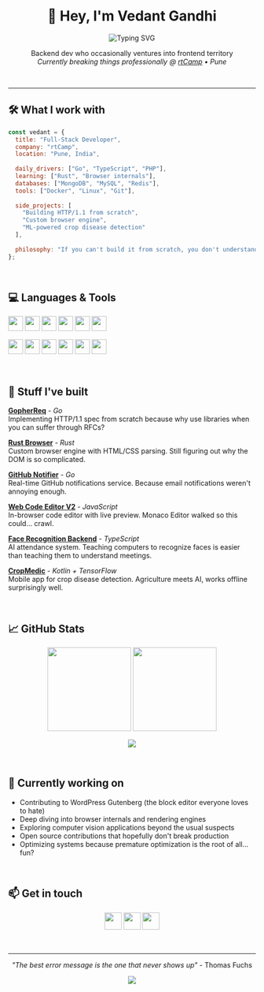 <div align="center">

# 👋 Hey, I'm Vedant Gandhi

<img src="https://readme-typing-svg.herokuapp.com?font=Cascadia+Code&size=18&duration=2800&pause=800&color=1E90FF&center=true&vCenter=true&width=520&lines=Systems+Programmer+at+rtCamp;Go+%7C+Rust+%7C+TypeScript;From+HTTP+parsers+to+browsers" alt="Typing SVG" />

<br>

Backend dev who occasionally ventures into frontend territory  
*Currently breaking things professionally @ [rtCamp](https://rtcamp.com) • Pune*

<br>

---

</div>

## 🛠️ What I work with

```javascript
const vedant = {
  title: "Full-Stack Developer",
  company: "rtCamp", 
  location: "Pune, India",
  
  daily_drivers: ["Go", "TypeScript", "PHP"],
  learning: ["Rust", "Browser internals"],
  databases: ["MongoDB", "MySQL", "Redis"],
  tools: ["Docker", "Linux", "Git"],
  
  side_projects: [
    "Building HTTP/1.1 from scratch",
    "Custom browser engine", 
    "ML-powered crop disease detection"
  ],
  
  philosophy: "If you can't build it from scratch, you don't understand it"
};
```

<br>

## 💻 Languages & Tools

<p align="left">
<img src="https://img.shields.io/badge/go-%2300ADD8.svg?style=for-the-badge&logo=go&logoColor=white" height="30"/>
<img src="https://img.shields.io/badge/typescript-%23007ACC.svg?style=for-the-badge&logo=typescript&logoColor=white" height="30"/>
<img src="https://img.shields.io/badge/rust-%23000000.svg?style=for-the-badge&logo=rust&logoColor=white" height="30"/>
<img src="https://img.shields.io/badge/php-%23777BB4.svg?style=for-the-badge&logo=php&logoColor=white" height="30"/>
<img src="https://img.shields.io/badge/python-3670A0?style=for-the-badge&logo=python&logoColor=ffdd54" height="30"/>
<img src="https://img.shields.io/badge/javascript-%23323330.svg?style=for-the-badge&logo=javascript&logoColor=%23F7DF1E" height="30"/>
</p>

<p align="left">
<img src="https://img.shields.io/badge/react-%2320232a.svg?style=for-the-badge&logo=react&logoColor=%2361DAFB" height="30"/>
<img src="https://img.shields.io/badge/vue.js-%2335495e.svg?style=for-the-badge&logo=vuedotjs&logoColor=%234FC08D" height="30"/>
<img src="https://img.shields.io/badge/docker-%230db7ed.svg?style=for-the-badge&logo=docker&logoColor=white" height="30"/>
<img src="https://img.shields.io/badge/MongoDB-%234ea94b.svg?style=for-the-badge&logo=mongodb&logoColor=white" height="30"/>
<img src="https://img.shields.io/badge/mysql-%2300f.svg?style=for-the-badge&logo=mysql&logoColor=white" height="30"/>
<img src="https://img.shields.io/badge/Linux-FCC624?style=for-the-badge&logo=linux&logoColor=black" height="30"/>
</p>

<br>

## 🚀 Stuff I've built

**[GopherReq](https://github.com/Vedant-Gandhi/GopherReq)** - *Go*  
Implementing HTTP/1.1 spec from scratch because why use libraries when you can suffer through RFCs?

**[Rust Browser](https://github.com/Vedant-Gandhi/Rust_Browser)** - *Rust*  
Custom browser engine with HTML/CSS parsing. Still figuring out why the DOM is so complicated.

**[GitHub Notifier](https://github.com/Vedant-Gandhi/Github-Notifier)** - *Go*  
Real-time GitHub notifications service. Because email notifications weren't annoying enough.

**[Web Code Editor V2](https://github.com/Vedant-Gandhi/WebCodeEditorV2)** - *JavaScript*  
In-browser code editor with live preview. Monaco Editor walked so this could... crawl.

**[Face Recognition Backend](https://github.com/Vedant-Gandhi/attendance-face-recog-backend)** - *TypeScript*  
AI attendance system. Teaching computers to recognize faces is easier than teaching them to understand meetings.

**[CropMedic](https://github.com/Vedant-Gandhi/CropMedic)** - *Kotlin + TensorFlow*  
Mobile app for crop disease detection. Agriculture meets AI, works offline surprisingly well.

<br>

## 📈 GitHub Stats

<div align="center">

<img height="170em" src="https://github-readme-stats.vercel.app/api?username=vedant-gandhi&show_icons=true&theme=dark&include_all_commits=true&count_private=true&hide_border=true&bg_color=0d1117&title_color=58a6ff&icon_color=1f6feb&text_color=c9d1d9&custom_title=My%20GitHub%20Stats"/>

<img height="170em" src="https://github-readme-stats.vercel.app/api/top-langs/?username=vedant-gandhi&layout=compact&theme=dark&hide_border=true&bg_color=0d1117&title_color=58a6ff&text_color=c9d1d9"/>

</div>

<div align="center">

![](https://github-readme-streak-stats.herokuapp.com/?user=vedant-gandhi&theme=dark&hide_border=true&background=0d1117&stroke=58a6ff&ring=1f6feb&fire=ff7b72&currStreakLabel=c9d1d9)

</div>

<br>

## 🎯 Currently working on

- Contributing to WordPress Gutenberg (the block editor everyone loves to hate)
- Deep diving into browser internals and rendering engines  
- Exploring computer vision applications beyond the usual suspects
- Open source contributions that hopefully don't break production
- Optimizing systems because premature optimization is the root of all... fun?

<br>

## 📫 Get in touch

<p align="center">
<a href="https://iamvedant.in/"><img src="https://img.shields.io/badge/Portfolio-000000?style=for-the-badge&logo=About.me&logoColor=white" height="35"/></a>
<a href="https://linkedin.com/in/vedntg"><img src="https://img.shields.io/badge/LinkedIn-0077B5?style=for-the-badge&logo=linkedin&logoColor=white" height="35"/></a>
<a href="mailto:hi@iamvedant.in"><img src="https://img.shields.io/badge/Email-D14836?style=for-the-badge&logo=gmail&logoColor=white" height="35"/></a>
</p>

<br>

---

<div align="center">

*"The best error message is the one that never shows up"* - Thomas Fuchs

<img src="https://komarev.com/ghpvc/?username=vedant-gandhi&color=1f6feb&style=flat-square&label=visitors"/>

</div>
